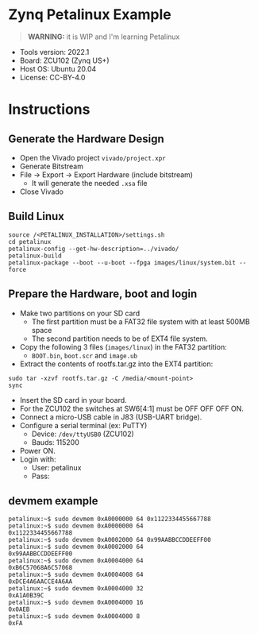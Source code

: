 # Zynq Petalinux Example

> **WARNING:** it is WIP and I'm learning Petalinux

* Tools version: 2022.1
* Board: ZCU102 (Zynq US+)
* Host OS: Ubuntu 20.04
* License: CC-BY-4.0

# Instructions

## Generate the Hardware Design

* Open the Vivado project `vivado/project.xpr`
* Generate Bitstream
* File -> Export -> Export Hardware (include bitstream)
  * It will generate the needed `.xsa` file
* Close Vivado

## Build Linux

```
source /<PETALINUX_INSTALLATION>/settings.sh
cd petalinux
petalinux-config --get-hw-description=../vivado/
petalinux-build
petalinux-package --boot --u-boot --fpga images/linux/system.bit --force
```

## Prepare the Hardware, boot and login

* Make two partitions on your SD card
  * The first partition must be a FAT32 file system with at least 500MB space
  * The second partition needs to be of EXT4 file system.
* Copy the following 3 files (`images/linux`) in the FAT32 partition:
  * `BOOT.bin`, `boot.scr` and `image.ub`
* Extract the contents of rootfs.tar.gz into the EXT4 partition:
```
sudo tar -xzvf rootfs.tar.gz -C /media/<mount-point>
sync
```
* Insert the SD card in your board.
* For the ZCU102 the switches at SW6[4:1] must be OFF OFF OFF ON.
* Connect a micro-USB cable in J83 (USB-UART bridge).
* Configure a serial terminal (ex: PuTTY)
  * Device: `/dev/ttyUSB0` (ZCU102)
  * Bauds: 115200
* Power ON.
* Login with:
  * User: petalinux
  * Pass: <should be set on first boot>

## devmem example

```
petalinux:~$ sudo devmem 0xA0000000 64 0x1122334455667788
petalinux:~$ sudo devmem 0xA0000000 64
0x1122334455667788
petalinux:~$ sudo devmem 0xA0002000 64 0x99AABBCCDDEEFF00
petalinux:~$ sudo devmem 0xA0002000 64
0x99AABBCCDDEEFF00
petalinux:~$ sudo devmem 0xA0004000 64
0xB6C57068A6C57068
petalinux:~$ sudo devmem 0xA0004008 64
0xDCE4A6AACCE4A6AA
petalinux:~$ sudo devmem 0xA0004000 32
0xA1A0B39C
petalinux:~$ sudo devmem 0xA0004000 16
0x0AEB
petalinux:~$ sudo devmem 0xA0004000 8
0xFA
```
